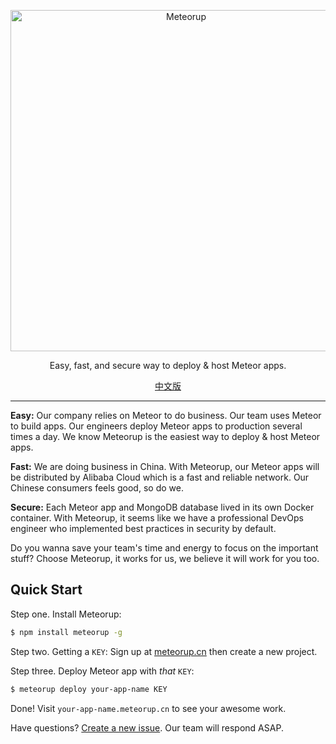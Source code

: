 <p align="center">
  <a href="http://meteorup.cn/">
    <img alt="Meteorup" src="https://github.com/meteorup/meteorup/blob/master/logo.png?raw=true" width="546">
  </a>
</p>

<p align="center">
  Easy, fast, and secure way to deploy & host Meteor apps.
</p>

<p align="center">
  <a href="https://github.com/meteorup/meteorup/blob/master/README.zh_CN.md">中文版</a>
</p>

---

**Easy:** Our company relies on Meteor to do business. Our team uses Meteor to build apps. Our engineers deploy Meteor apps to production several times a day. We know Meteorup is the easiest way to deploy & host Meteor apps.

**Fast:** We are doing business in China. With Meteorup, our Meteor apps will be distributed by Alibaba Cloud which is a fast and reliable network. Our Chinese consumers feels good, so do we.

**Secure:** Each Meteor app and MongoDB database lived in its own Docker container. With Meteorup, it seems like we have a professional DevOps engineer who implemented best practices in security by default.

Do you wanna save your team's time and energy to focus on the important stuff? Choose Meteorup, it works for us, we believe it will work for you too.

## Quick Start

Step one. Install Meteorup:

```bash
$ npm install meteorup -g
```

Step two. Getting a `KEY`: Sign up at [meteorup.cn](http://meteorup.cn/) then create a new project.

Step three. Deploy Meteor app with _that_ `KEY`:

```bash
$ meteorup deploy your-app-name KEY
```

Done! Visit `your-app-name.meteorup.cn` to see your awesome work.

Have questions? [Create a new issue](https://github.com/meteorup/meteorup/issues). Our team will respond ASAP.
